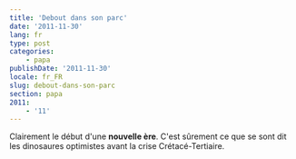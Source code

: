 ```yaml
---
title: 'Debout dans son parc'
date: '2011-11-30'
lang: fr
type: post
categories:
    - papa
publishDate: '2011-11-30'
locale: fr_FR
slug: debout-dans-son-parc
section: papa
2011:
    - '11'
---
```


Clairement le début d'une **nouvelle ère**. 
C'est sûrement ce que se sont dit les dinosaures optimistes avant la crise Crétacé-Tertiaire.
